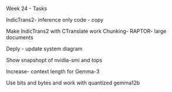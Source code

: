 Week 24 - Tasks 

IndicTrans2- inference only code - copy 

Make IndicTrans2 with CTranslate work 
Chunking- RAPTOR- large documents 

Deply - update system diagram

Show snapshopt of nvidia-smi and tops 



Increase- context length for Gemma-3 

Use bits and bytes and work with quantized gemma12b 
